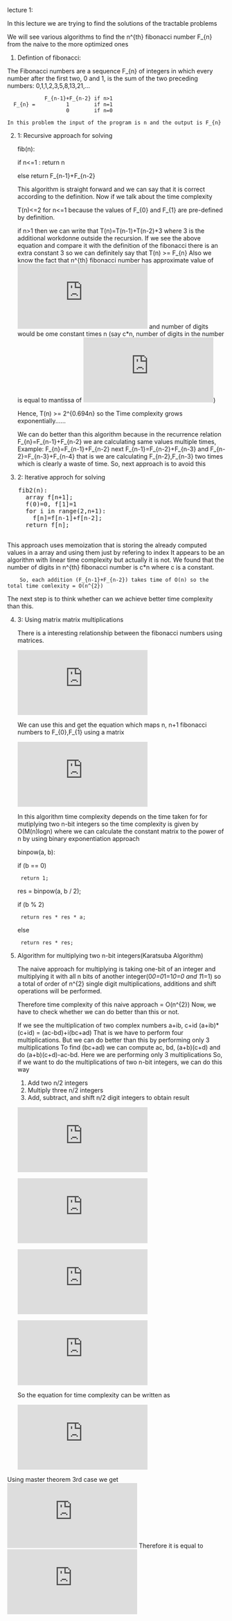 
lecture 1:

In this lecture we are trying to find the solutions of the tractable problems

We will see various algorithms to find the n^{th} fibonacci number F_{n} from the naive to the more optimized ones

1. Defintion of fibonacci:

  The Fibonacci numbers are a sequence F_{n} of integers in which every number after the first two, 0 and 1, is the sum of the two preceding numbers: 0,1,1,2,3,5,8,13,21,... 

                F_{n-1}+F_{n-2} if n>1
      F_{n} =          1        if n=1
                       0        if n=0

    In this problem the input of the program is n and the output is F_{n}

2. 1: Recursive approach for solving
    
    fib(n):

    if n<=1 : return n
    
    else return F_{n-1}+F_{n-2}

    This algorithm is straight forward and we can say that it is correct according to the definition. Now if we talk about the time complexity

    T(n)<=2  for n<=1 because the values of F_{0} and F_{1} are pre-defined by definition.
                                 
    if n>1 then we can write that   T(n)=T(n-1)+T(n-2)+3   where 3 is the additional workdonne outside the recursion.
    If we see the above equation and compare it with the definition of the fibonacci there is an extra constant 3 so we can definitely say that T(n) >= F_{n}
    Also we know the fact that n^{th} fibonacci number has approximate value of ![eight](https://latex.codecogs.com/gif.latex?2%5E%7B0.694n%7D) and number of digits would be ome constant times n (say c*n, number of digits in the number is equal to mantissa of ![seven](https://latex.codecogs.com/gif.latex?log_%7B10%7D%5E%7B2%5E%7B0.694n%7D%7D%3D%200.694*log_%7B10%7D%7B2%7D*n%20%3D%20c*n))
     
    Hence, T(n) >= 2^{0.694n}  so the Time complexity grows exponentially......

    We can do better than this algorithm because in the recurrence relation F_{n}=F_{n-1}+F_{n-2} we are calculating same values multiple times, Example: F_{n}=F_{n-1}+F_{n-2} next F_{n-1}=F_{n-2}+F_{n-3} and F_{n-2}=F_{n-3}+F_{n-4} that is we are calculating F_{n-2},F_{n-3} two times which is clearly a waste of time. So, next approach is to avoid this

3. 2: Iterative approch for solving
<pre>
   fib2(n):
     array f[n+1];
     f(0)=0, f[1]=1
     for i in range(2,n+1):
       f[n]=f[n-1]+f[n-2];
     return f[n];
 </pre>    

  This approach uses memoization that is storing the already computed values in a array and using them just by refering to index
  It appears to be an algorithm with linear time complexity but actually it is not. We found that the number of digits in n^{th} fibonacci number is c*n where c is a constant.

        So, each addition (F_{n-1}+F_{n-2}) takes time of O(n) so the total time comlexity = O(n^{2})

  The next step is to think whether can we achieve better time complexity than this.

4. 3: Using matrix matrix multiplications

   There is a interesting relationship between the fibonacci numbers using matrices.

     ![nine](https://latex.codecogs.com/gif.latex?%5Cbegin%7Bequation*%7D%20%5Cbegin%7Bbmatrix%7D%20F_%7B1%7D%5C%5CF_%7B2%7D%20%5Cend%7Bbmatrix%7D%3D%20%5Cbegin%7Bbmatrix%7D%200%20%26%201%5C%5C1%20%261%20%5Cend%7Bbmatrix%7D%20%5Cbegin%7Bbmatrix%7D%20F_%7B0%7D%5C%5C%20F_%7B1%7D%20%5Cend%7Bbmatrix%7D%20%5Cend%7Bequation*%7D)

     We can use this and get the equation which maps n, n+1 fibonacci numbers to F_{0},F_{1} using a matrix

     ![ten](https://latex.codecogs.com/gif.latex?%5Cbegin%7Bequation*%7D%20%5Cbegin%7Bbmatrix%7D%20F_%7Bn%7D%5C%5CF_%7Bn&plus;1%7D%20%5Cend%7Bbmatrix%7D%3D%20%5Cbegin%7Bbmatrix%7D%200%20%26%201%5C%5C1%20%261%20%5Cend%7Bbmatrix%7D%5E%7Bn%7D%20%5Cbegin%7Bbmatrix%7D%20F_%7B0%7D%5C%5C%20F_%7B1%7D%20%5Cend%7Bbmatrix%7D%20%5Cend%7Bequation*%7D)

   In this algorithm time complexity depends on the time taken for for mutiplying two n-bit integers so the time complexity is given by O(M(n)logn) where we can calculate the constant matrix to the power of n by using binary exponentiation approach

   binpow(a, b):

    if (b == 0)

        return 1;

    res = binpow(a, b / 2);

    if (b % 2)

        return res * res * a;

    else

        return res * res;

5. Algorithm for multiplying two n-bit integers(Karatsuba Algorithm)
   
   The naive approach for multiplying is taking one-bit of an integer and multiplying it with all n bits of another integer(0*0=0*1=1*0=0 and 1*1=1) so a total of order of n^{2} single digit multiplications, additions and shift operations will be performed.

   Therefore time complexity of this naive approach = O(n^{2})
   Now, we have to check whether we can do better than this or not.

   If we see the multiplication of two complex numbers a+ib, c+id
     (a+ib)*(c+id) = (ac-bd)+i(bc+ad)
   That is we have to perform four multiplications. But we can do better than this by performing only 3 multiplications
   To find (bc+ad) we can compute ac, bd, (a+b)(c+d) and do (a+b)(c+d)-ac-bd. Here we are performing only 3 multiplications
   So, if we want to do the multiplications of two n-bit integers, we can do this way
   1. Add two n/2 integers
   2. Multiply three n/2 integers
   3. Add, subtract, and shift n/2 digit integers to obtain result

   ![first eqn](https://latex.codecogs.com/gif.latex?x%20%3D%202%5E%7B%5Cfrac%7Bn%7D%7B2%7D%7Dx_%7B1%7D%20&plus;%20x_%7B0%7D)

   ![one](https://latex.codecogs.com/gif.latex?y%20%3D%202%5E%7B%5Cfrac%7Bn%7D%7B2%7D%7Dy_%7B1%7D%20&plus;%20y_%7B0%7D)

   ![two](https://latex.codecogs.com/gif.latex?x.y%20%3D%20%282%5E%7B%5Cfrac%7Bn%7D%7B2%7D%7Dx_%7B1%7D%20&plus;%20x_%7B0%7D%29.%282%5E%7B%5Cfrac%7Bn%7D%7B2%7D%7Dy_%7B1%7D%20&plus;%20y_%7B0%7D%29)

   ![three](https://latex.codecogs.com/gif.latex?%3D%202%5E%7Bn%7D.x_%7B1%7D.y_%7B1%7D%20&plus;%202%5E%7B%5Cfrac%7Bn%7D%7B2%7D%7D.%28%28x_%7B0%7D&plus;x_%7B1%7D%29.%28y_%7B0%7D&plus;y_%7B1%7D%29-%28x_%7B1%7D.y_%7B1%7D&plus;x_%7B0%7D.y_%7B0%7D%29%29&plus;x_%7B0%7D.y_%7B0%7D)

   So the equation for time complexity can be written as

   ![four](https://latex.codecogs.com/gif.latex?T%28n%29%3DT%28%5Cfrac%7Bn%7D%7B2%7D%29&plus;T%28%5Cfrac%7Bn%7D%7B2%7D%29&plus;T%28%5Cfrac%7Bn%7D%7B2%7D%20&plus;%201%29%20&plus;%5Ctheta%28n%29)

Using master theorem 3rd case we get ![five](https://latex.codecogs.com/gif.latex?O%28n%5E%7Blog_2%7B3%7D%7D%29) Therefore it is equal to ![six](https://latex.codecogs.com/gif.latex?O%28n%5E%7B1.585%7D%29)
